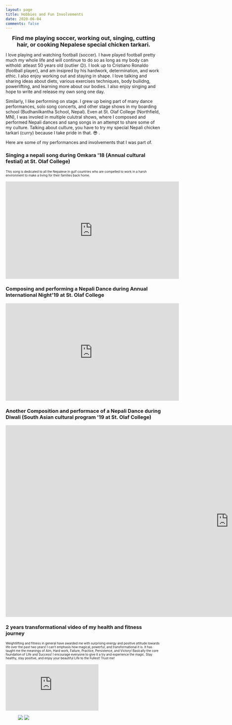 ```yaml
---
layout: page
title: Hobbies and Fun Involvements
date: 2020-06-04
comments: false
---
```

 <center> <strong><font size="+1"> Find me playing soccer, working out, singing, cutting hair, or cooking Nepalese special chicken tarkari. </font> </strong> </center>

I love playing and watching football (soccer). I have played football pretty much my whole life and will continue to do so as long as my body can withold: atleast 50 years old (outlier &#128521;). I look up to Cristiano Ronaldo (football player), and am insipred by his hardwork, determination, and work ethic. I also enjoy working out and staying in shape. I love talking and sharing ideas about diets, various exercises techniques, body builidng, powerlifting, and learning more about our bodies. I also enjoy singing and hope to write and release my own song one day.

Similarly, I like performing on stage. I grew up being part of many dance performances, solo song concerts, and other stage shows in my boarding school (Budhanilkantha School, Nepal). Even at St. Olaf College (Northfield, MN), I was involed in multiple culutral shows, where I composed and performed Nepali dances and sang songs in an attempt to share some of my culture. Talking about culture, you have to try my special Nepali chicken tarkari (curry) because I take pride in that. &#128526; .

Here are some of my performances and involvements that I was part of. 

### Singing a nepali song during Omkara '18 (Annual cultural festial) at St. Olaf College)
<font size = '0.5'> This song is dedicated to all the Nepalese in gulf countries who are compelled to work in a harsh environment to make a living for their families back home. </font>
<iframe width="560" height="315" src="https://www.youtube.com/embed/Sublqdi5XlU" frameborder="0" allow="accelerometer; autoplay; encrypted-media; gyroscope; picture-in-picture" allowfullscreen></iframe>

### Composing and performing a Nepali Dance during Annual International Night'19 at St. Olaf College
<iframe src="https://www.facebook.com/plugins/video.php?href=https%3A%2F%2Fwww.facebook.com%2Fkshitij.gurung.56%2Fvideos%2F2159293330775058%2F&show_text=0&width=560" width="560" height="315" style="border:none;overflow:hidden" scrolling="no" frameborder="0" allowTransparency="true" allowFullScreen="true"></iframe>

### Another Composition and performace of a Nepali Dance during Diwali (South Asian cultural program '19 at St. Olaf College)
<iframe width="1440" height="620" src="https://www.youtube.com/embed/RcMIt4siaKs" frameborder="0" allow="accelerometer; autoplay; encrypted-media; gyroscope; picture-in-picture" allowfullscreen></iframe>

### 2 years transformational video of my health and fitness journey
<font size = '0.5'> Weightlifting and fitness in general have awarded me with surprising energy and positive attitude towards life over the past two years! I can't emphasis how magical, powerful, and transformational it is. It has taught me the meanings of Aim, Hard work, Failure, Practice, Persistence, and Victory! Basically the core foundation of Life and Success!
I encourage everyone to give it a try and experience the magic. Stay healthy, stay positive, and enjoy your beautiful Life to the Fullest! Trust me! </font>
<iframe src="https://www.facebook.com/100000832361732/videos/2206826379355086/" scrolling="no" frameborder="0" allowTransparency="true" allowFullScreen="true"></iframe>


<figure class="half">
	<a href="https://scontent-msp1-1.xx.fbcdn.net/v/t1.0-9/67358610_2375145822523140_6364679969716568064_o.jpg?_nc_cat=109&_nc_sid=8024bb&_nc_ohc=LuL309xI0WAAX_v3sqO&_nc_ht=scontent-msp1-1.xx&oh=e3e1704a9a90c7751d852f81cbf0af8f&oe=5F08BFDE"> <img src="https://scontent-msp1-1.xx.fbcdn.net/v/t1.0-9/67358610_2375145822523140_6364679969716568064_o.jpg?_nc_cat=109&_nc_sid=8024bb&_nc_ohc=LuL309xI0WAAX_v3sqO&_nc_ht=scontent-msp1-1.xx&oh=e3e1704a9a90c7751d852f81cbf0af8f&oe=5F08BFDE"></a>
	<a href="https://scontent-msp1-1.xx.fbcdn.net/v/t1.0-9/13507135_1087019981335737_4598956458583175717_n.jpg?_nc_cat=100&_nc_sid=110474&_nc_ohc=XnJ0L6C0lLQAX-NO-2R&_nc_ht=scontent-msp1-1.xx&oh=4d10c174d906d485af6720bdfaee08e6&oe=5F08C6DB">
    <img src="https://scontent-msp1-1.xx.fbcdn.net/v/t1.0-9/13507135_1087019981335737_4598956458583175717_n.jpg?_nc_cat=100&_nc_sid=110474&_nc_ohc=XnJ0L6C0lLQAX-NO-2R&_nc_ht=scontent-msp1-1.xx&oh=4d10c174d906d485af6720bdfaee08e6&oe=5F08C6DB"></a>
</figure>


